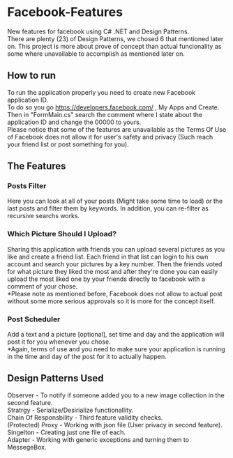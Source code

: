 # Facebook-Features
New features for facebook using C# .NET and Design Patterns.  
There are plenty (23) of Design Patterns, we chosed 6 that mentioned later on. This project is more about prove of concept than actual funcionality as some where unavailable to accomplish as mentioned later on.  

## How to run
To run the application properly you need to create new Facebook application ID.   
To do so you go https://developers.facebook.com/ , My Apps and Create. Then in "FormMain.cs" search the comment where I state about the application ID and change the 00000 to yours.  
Please notice that some of the features are unavailable as the Terms Of Use of Facebook does not allow it for user's safety and privacy (Such reach your friend list or post something for you).  

## The Features
### Posts Filter
Here you can look at all of your posts (Might take some time to load) or the last <NUMBER OF YOUR CHOSE> posts and filter them by keywords. In addition, you can re-filter as recursive searchs works.  

### Which Picture Should I Upload?
Sharing this application with friends you can upload several pictures as you like and create a friend list. Each friend in that list can login to his own account and search your pictures by a key number. Then the friends voted for what picture they liked the most and after they're done you can easily upload the most liked one by your friends directly to facebook with a comment of your chose.  
*Please note as mentioned before, Facebook does not allow to actual post without some more serious approvals so it is more for the concept itself.  

### Post Scheduler
Add a text and a picture [optional], set time and day and the application will post it for you whenever you chose.  
*Again, terms of use and you need to make sure your application is running in the time and day of the post for it to actually happen.

## Design Patterns Used
Observer - To notify if someone added you to a new image collection in the second feature.  
Stratrgy - Serialize/Desirialize functionallity.  
Chain Of Responsbility - Third feature validity checks.  
(Protected) Proxy - Working with json file (User privacy in second feature).  
Singelton - Creating just one file of each.  
Adapter - Working with generic exceptions and turning them to MessegeBox.  

